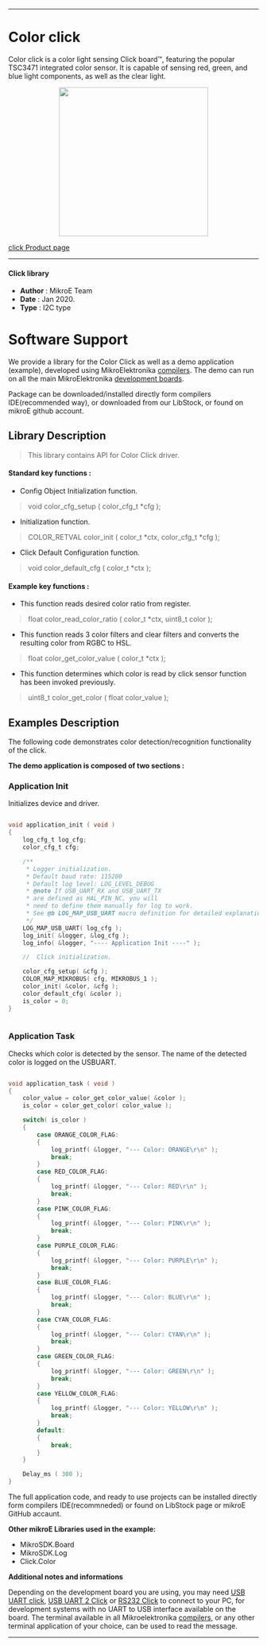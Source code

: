  

---
# Color click

Color click is a color light sensing Click board™, featuring the popular TSC3471 integrated color sensor. It is capable of sensing red, green, and blue light components, as well as the clear light.

<p align="center">
  <img src="https://download.mikroe.com/images/click_for_ide/color_click.png" height=300px>
</p>

[click Product page](https://www.mikroe.com/color-click)

---


#### Click library 

- **Author**        : MikroE Team
- **Date**          : Jan 2020.
- **Type**          : I2C type


# Software Support

We provide a library for the Color Click 
as well as a demo application (example), developed using MikroElektronika 
[compilers](https:///shop.mikroe.com/compilers). 
The demo can run on all the main MikroElektronika [development boards](https:///shop.mikroe.com/development-boards).

Package can be downloaded/installed directly form compilers IDE(recommended way), or downloaded from our LibStock, or found on mikroE github account. 

## Library Description

> This library contains API for Color Click driver.

#### Standard key functions :

- Config Object Initialization function.
> void color_cfg_setup ( color_cfg_t *cfg ); 
 
- Initialization function.
> COLOR_RETVAL color_init ( color_t *ctx, color_cfg_t *cfg );

- Click Default Configuration function.
> void color_default_cfg ( color_t *ctx );


#### Example key functions :

- This function reads desired color ratio from register.
> float color_read_color_ratio ( color_t *ctx, uint8_t color );

 
- This function reads 3 color filters and clear filters and converts the resulting color from RGBC to HSL.
> float color_get_color_value ( color_t *ctx );


- This function determines which color is read by click sensor function has been invoked previously.
> uint8_t color_get_color ( float color_value );


## Examples Description

The following code demonstrates color detection/recognition functionality of the click.

**The demo application is composed of two sections :**

### Application Init 

Initializes device and driver.

```c

void application_init ( void )
{
    log_cfg_t log_cfg;
    color_cfg_t cfg;

    /** 
     * Logger initialization.
     * Default baud rate: 115200
     * Default log level: LOG_LEVEL_DEBUG
     * @note If USB_UART_RX and USB_UART_TX 
     * are defined as HAL_PIN_NC, you will 
     * need to define them manually for log to work. 
     * See @b LOG_MAP_USB_UART macro definition for detailed explanation.
     */
    LOG_MAP_USB_UART( log_cfg );
    log_init( &logger, &log_cfg );
    log_info( &logger, "---- Application Init ----" );

    //  Click initialization.

    color_cfg_setup( &cfg );
    COLOR_MAP_MIKROBUS( cfg, MIKROBUS_1 );
    color_init( &color, &cfg );
    color_default_cfg( &color );
    is_color = 0;
}
  
```

### Application Task

Checks which color is detected by the sensor.
The name of the detected color is logged on the USBUART.

```c

void application_task ( void )
{
    color_value = color_get_color_value( &color );
    is_color = color_get_color( color_value );

    switch( is_color )
    {
        case ORANGE_COLOR_FLAG:
        {
            log_printf( &logger, "--- Color: ORANGE\r\n" );
            break;
        }
        case RED_COLOR_FLAG:
        {
            log_printf( &logger, "--- Color: RED\r\n" );
            break;
        }
        case PINK_COLOR_FLAG:
        {
            log_printf( &logger, "--- Color: PINK\r\n" );
            break;
        }
        case PURPLE_COLOR_FLAG:
        {
            log_printf( &logger, "--- Color: PURPLE\r\n" );
            break;
        }
        case BLUE_COLOR_FLAG:
        {
            log_printf( &logger, "--- Color: BLUE\r\n" );
            break;
        }
        case CYAN_COLOR_FLAG:
        {
            log_printf( &logger, "--- Color: CYAN\r\n" );
            break;
        }
        case GREEN_COLOR_FLAG:
        {
            log_printf( &logger, "--- Color: GREEN\r\n" );
            break;
        }
        case YELLOW_COLOR_FLAG:
        {
            log_printf( &logger, "--- Color: YELLOW\r\n" );
            break;
        }
        default:
        {
            break;
        }
    }

    Delay_ms ( 300 );
}

```

The full application code, and ready to use projects can be  installed directly form compilers IDE(recommneded) or found on LibStock page or mikroE GitHub accaunt.

**Other mikroE Libraries used in the example:** 

- MikroSDK.Board
- MikroSDK.Log
- Click.Color

**Additional notes and informations**

Depending on the development board you are using, you may need 
[USB UART click](https:///shop.mikroe.com/usb-uart-click), 
[USB UART 2 Click](https:///shop.mikroe.com/usb-uart-2-click) or 
[RS232 Click](https:///shop.mikroe.com/rs232-click) to connect to your PC, for 
development systems with no UART to USB interface available on the board. The 
terminal available in all Mikroelektronika 
[compilers](https:///shop.mikroe.com/compilers), or any other terminal application 
of your choice, can be used to read the message.



---
